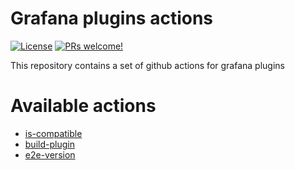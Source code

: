 # Grafana plugins actions

[![License](https://img.shields.io/github/license/grafana/plugin-workflows)](LICENSE)
[![PRs welcome!](https://img.shields.io/badge/PRs-welcome-brightgreen.svg)](#contribute)

This repository contains a set of github actions for grafana plugins

# Available actions

- [is-compatible](is-compatible/README.md)
- [build-plugin](build-plugin/README.md)
- [e2e-version](e2e-version/README.md)
